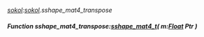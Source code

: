 _[sokol](../../modules/sokol/sokol-module.md):[sokol](../../modules/sokol/sokol-module.md).sshape\_mat4\_transpose_
##### Function sshape\_mat4\_transpose:[sshape_mat4_t](../../modules/sokol/sokol-sshape_mat4_t.md)( m:[Float](../../modules/wonkey/wonkey-types-float.md) Ptr )
